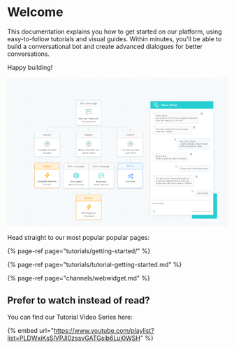 # Welcome

This documentation explains you how to get started on our platform, using easy-to-follow tutorials and visual guides. Within minutes, you'll be able to build a conversational bot and create advanced dialogues for better conversations.

Happy building!

![](.gitbook/assets/image%20%28160%29.png)

  
Head straight to our most popular popular pages:

{% page-ref page="tutorials/getting-started/" %}

{% page-ref page="tutorials/tutorial-getting-started.md" %}

{% page-ref page="channels/webwidget.md" %}



## Prefer to watch instead of read? 

You can find our Tutorial Video Series here:

{% embed url="https://www.youtube.com/playlist?list=PLDWxiKsSIVPJl0zssvGATGsib6Luj0WSH" %}



